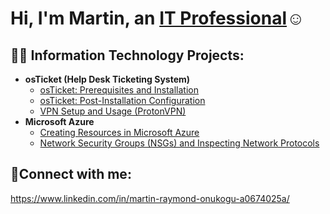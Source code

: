 <h1>Hi, I'm Martin, an <a href="[https://linkedin.com/in/martin-raymond-onukogu-a0674025a/]">IT Professional</a>☺</h1>

<h2>👨‍💻 Information Technology Projects:</h2>

- <b>osTicket (Help Desk Ticketing System)</b>
  - [osTicket: Prerequisites and Installation](https://github.com/martray4/osticket-prereqs)
  - [osTicket: Post-Installation Configuration](https://github.com/martray4/post-install-config)
  - [VPN Setup and Usage (ProtonVPN)](https://github.com/martray4/virtual-private-networking)
- <b>Microsoft Azure</b>
  - [Creating Resources in Microsoft Azure](https://github.com/martray4/azure-networking)
  - [Network Security Groups (NSGs) and Inspecting Network Protocols](https://github.com/martray4/azure-network-protocols)

<h2>🤳Connect with me:</h2>

https://www.linkedin.com/in/martin-raymond-onukogu-a0674025a/
